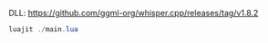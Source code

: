 DLL: https://github.com/ggml-org/whisper.cpp/releases/tag/v1.8.2

```powershell
luajit ./main.lua
```
